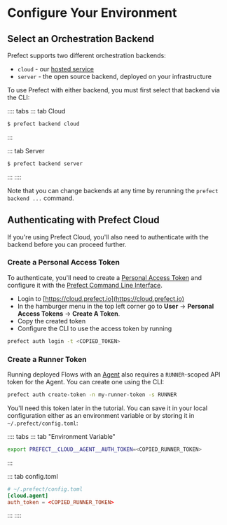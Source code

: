 # Configure Your Environment  

## Select an Orchestration Backend

Prefect supports two different orchestration backends:

- `cloud` - our [hosted service](https://cloud.prefect.io)
- `server` - the open source backend, deployed on your infrastructure

To use Prefect with either backend, you must first select that backend via
the CLI:

:::: tabs
::: tab Cloud
```bash
$ prefect backend cloud
```
:::

::: tab Server
```bash
$ prefect backend server
```
:::
::::

Note that you can change backends at any time by rerunning the `prefect backend
...` command.

## Authenticating with Prefect Cloud <Badge text="Cloud"/>

If you're using Prefect Cloud, you'll also need to authenticate with the
backend before you can proceed further.

### Create a Personal Access Token

To authenticate, you'll need to create a [Personal Access
Token](/orchestration/concepts/tokens.html#user) and configure it with the
[Prefect Command Line Interface](/orchestration/concepts/cli.html#cli).

- Login to [https://cloud.prefect.io](https://cloud.prefect.io) 
- In the hamburger menu in the top left corner go to **User** -> **Personal
  Access Tokens** -> **Create A Token**.
- Copy the created token
- Configure the CLI to use the access token by running

```bash
prefect auth login -t <COPIED_TOKEN>
```

### Create a Runner Token

Running deployed Flows with an [Agent](/orchestration/agents/overview.html)
also requires a `RUNNER`-scoped API token for the Agent. You can create one
using the CLI:

```bash
prefect auth create-token -n my-runner-token -s RUNNER
```

You'll need this token later in the tutorial. You can save it in your local
configuration either as an environment variable or by storing it in
`~/.prefect/config.toml`:

:::: tabs
::: tab "Environment Variable"

```bash
export PREFECT__CLOUD__AGENT__AUTH_TOKEN=<COPIED_RUNNER_TOKEN>
```
:::

::: tab config.toml

```toml
# ~/.prefect/config.toml
[cloud.agent]
auth_token = <COPIED_RUNNER_TOKEN>
```
:::
::::
